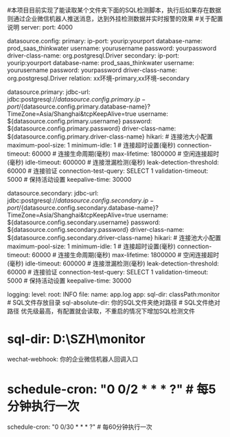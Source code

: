 #本项目目前实现了能读取某个文件夹下面的SQL检测脚本，执行后如果存在数据则通过企业微信机器人推送消息，达到外挂检测数据并实时报警的效果
#关于配置说明
server:
  port: 4000

datasource.config:
  primary:
    ip-port: yourip:yourport
    database-name: prod_saas_thinkwater
    username: yourusername
    password: yourpassword
    driver-class-name: org.postgresql.Driver
  secondary:
    ip-port: yourip:yourport
    database-name: prod_saas_thinkwater
    username: yourusername
    password: yourpassword
    driver-class-name: org.postgresql.Driver
  relation: xx环境-primary,xx环境-secondary



datasource.primary:
  jdbc-url: jdbc:postgresql://${datasource.config.primary.ip-port}/${datasource.config.primary.database-name}?TimeZone=Asia/Shanghai&tcpKeepAlive=true
  username: ${datasource.config.primary.username}
  password: ${datasource.config.primary.password}
  driver-class-name: ${datasource.config.primary.driver-class-name}
  hikari:
    # 连接池大小配置
    maximum-pool-size: 1
    minimum-idle: 1
    # 连接超时设置(毫秒)
    connection-timeout: 60000
    # 连接生命周期(毫秒)
    max-lifetime: 1800000
    # 空闲连接超时(毫秒)
    idle-timeout: 600000
    # 连接泄漏检测(毫秒)
    leak-detection-threshold: 60000
    # 连接验证
    connection-test-query: SELECT 1
    validation-timeout: 5000
    # 保持活动设置
    keepalive-time: 30000

datasource.secondary:
  jdbc-url: jdbc:postgresql://${datasource.config.secondary.ip-port}/${datasource.config.secondary.database-name}?TimeZone=Asia/Shanghai&tcpKeepAlive=true
  username: ${datasource.config.secondary.username}
  password: ${datasource.config.secondary.password}
  driver-class-name: ${datasource.config.secondary.driver-class-name}
  hikari:
    # 连接池大小配置
    maximum-pool-size: 1
    minimum-idle: 1
    # 连接超时设置(毫秒)
    connection-timeout: 60000
    # 连接生命周期(毫秒)
    max-lifetime: 1800000
    # 空闲连接超时(毫秒)
    idle-timeout: 600000
    # 连接泄漏检测(毫秒)
    leak-detection-threshold: 60000
    # 连接验证
    connection-test-query: SELECT 1
    validation-timeout: 5000
    # 保持活动设置
    keepalive-time: 30000

logging:
  level:
   root: INFO
  file:
   name: app.log
app:
  sql-dir: classPath:monitor  # SQL文件存放目录
  sql-absolute-dir: 你的SQL文件夹绝对路径  # SQL文件绝对路径 优先级最高，有配置就会读取，不重启的情况下增加SQL检测文件
#  sql-dir: D:\\SZH\\monitor
  wechat-webhook: 你的企业微信机器人回调入口
#  schedule-cron: "0 0/2 * * * ?"  # 每5分钟执行一次
  schedule-cron: "0 0/30 * * * ?"  # 每60分钟执行一次
